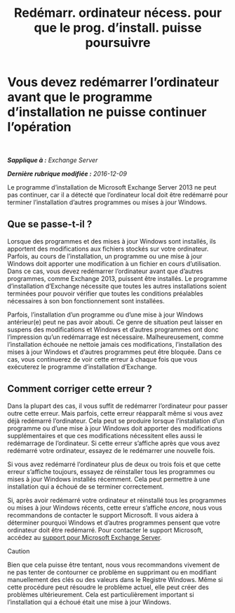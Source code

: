 ﻿---
title: 'Redémarr. ordinateur nécess. pour que le prog. d’install. puisse poursuivre'
TOCTitle: Vous devez redémarrer l’ordinateur avant que le programme d’installation ne puisse continuer l’opération
ms:assetid: d5c73280-4e54-473a-b328-9673af11e2c0
ms:mtpsurl: https://technet.microsoft.com/fr-fr/library/ms.exch.setupreadiness.rebootpending(v=EXCHG.150)
ms:contentKeyID: 50479272
ms.date: 04/24/2018
mtps_version: v=EXCHG.150
ms.translationtype: HT
---

# Vous devez redémarrer l’ordinateur avant que le programme d’installation ne puisse continuer l’opération

 

_**Sapplique à :** Exchange Server_

_**Dernière rubrique modifiée :** 2016-12-09_

Le programme d’installation de Microsoft Exchange Server 2013 ne peut pas continuer, car il a détecté que l’ordinateur local doit être redémarré pour terminer l’installation d’autres programmes ou mises à jour Windows.

## Que se passe-t-il ?

Lorsque des programmes et des mises à jour Windows sont installés, ils apportent des modifications aux fichiers stockés sur votre ordinateur. Parfois, au cours de l’installation, un programme ou une mise à jour Windows doit apporter une modification à un fichier en cours d’utilisation. Dans ce cas, vous devez redémarrer l’ordinateur avant que d’autres programmes, comme Exchange 2013, puissent être installés. Le programme d’installation d’Exchange nécessite que toutes les autres installations soient terminées pour pouvoir vérifier que toutes les conditions préalables nécessaires à son bon fonctionnement sont installées.

Parfois, l’installation d’un programme ou d’une mise à jour Windows antérieur(e) peut ne pas avoir abouti. Ce genre de situation peut laisser en suspens des modifications et Windows et d’autres programmes ont donc l’impression qu’un redémarrage est nécessaire. Malheureusement, comme l’installation échouée ne nettoie jamais ces modifications, l’installation des mises à jour Windows et d’autres programmes peut être bloquée. Dans ce cas, vous continuerez de voir cette erreur à chaque fois que vous exécuterez le programme d’installation d’Exchange.

## Comment corriger cette erreur ?

Dans la plupart des cas, il vous suffit de redémarrer l’ordinateur pour passer outre cette erreur. Mais parfois, cette erreur réapparaît même si vous avez déjà redémarré l’ordinateur. Cela peut se produire lorsque l’installation d’un programme ou d’une mise à jour Windows doit apporter des modifications supplémentaires et que ces modifications nécessitent elles aussi le redémarrage de l’ordinateur. Si cette erreur s’affiche après que vous avez redémarré votre ordinateur, essayez de le redémarrer une nouvelle fois.

Si vous avez redémarré l’ordinateur plus de deux ou trois fois et que cette erreur s’affiche toujours, essayez de réinstaller tous les programmes ou mises à jour Windows installés récemment. Cela peut permettre à une installation qui a échoué de se terminer correctement.

Si, après avoir redémarré votre ordinateur et réinstallé tous les programmes ou mises à jour Windows récents, cette erreur s’affiche *encore*, nous vous recommandons de contacter le support Microsoft. Il vous aidera à déterminer pourquoi Windows et d’autres programmes pensent que votre ordinateur doit être redémarré. Pour contacter le support Microsoft, accédez au [support pour Microsoft Exchange Server](https://go.microsoft.com/fwlink/p/?linkid=525940).

> [!CAUTION]
> Bien que cela puisse être tentant, nous vous recommandons vivement de ne pas tenter de contourner ce problème en supprimant ou en modifiant manuellement des clés ou des valeurs dans le Registre Windows. Même si cette procédure peut résoudre le problème actuel, elle peut créer des problèmes ultérieurement. Cela est particulièrement important si l’installation qui a échoué était une mise à jour Windows.

